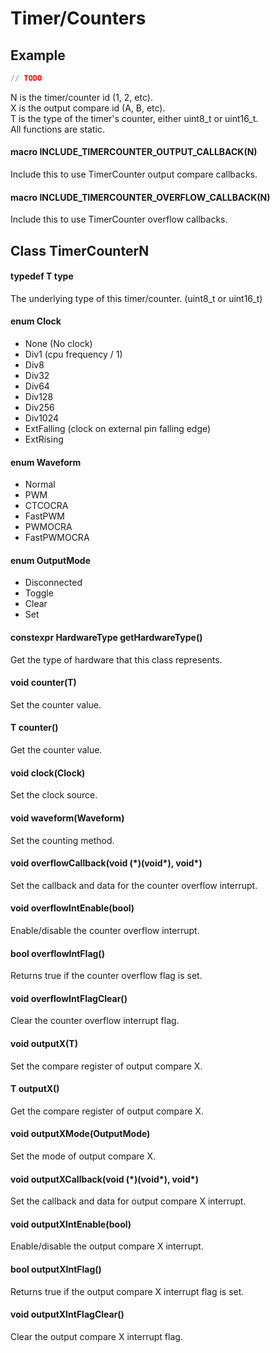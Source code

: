 # Timer/Counters
## Example
```c++
// TODO
```
N is the timer/counter id (1, 2, etc).<br>
X is the output compare id (A, B, etc).<br>
T is the type of the timer's counter, either uint8_t or uint16_t.<br>
All functions are static.
#### macro INCLUDE_TIMERCOUNTER_OUTPUT_CALLBACK(N)
Include this to use TimerCounter output compare callbacks.
#### macro INCLUDE_TIMERCOUNTER_OVERFLOW_CALLBACK(N)
Include this to use TimerCounter overflow callbacks.
## Class TimerCounterN
#### typedef T type
The underlying type of this timer/counter. (uint8_t or uint16_t)
#### enum Clock
* None (No clock)
* Div1 (cpu frequency / 1)
* Div8
* Div32
* Div64
* Div128
* Div256
* Div1024
* ExtFalling (clock on external pin falling edge)
* ExtRising
#### enum Waveform
* Normal
* PWM
* CTCOCRA
* FastPWM
* PWMOCRA
* FastPWMOCRA
#### enum OutputMode
* Disconnected
* Toggle
* Clear
* Set
#### constexpr HardwareType getHardwareType()
Get the type of hardware that this class represents.
#### void counter(T)
Set the counter value.
#### T counter()
Get the counter value.
#### void clock(Clock)
Set the clock source.
#### void waveform(Waveform)
Set the counting method.
#### void overflowCallback(void (\*)(void\*), void\*)
Set the callback and data for the counter overflow interrupt.
#### void overflowIntEnable(bool)
Enable/disable the counter overflow interrupt.
#### bool overflowIntFlag()
Returns true if the counter overflow flag is set.
#### void overflowIntFlagClear()
Clear the counter overflow interrupt flag.
#### void outputX(T)
Set the compare register of output compare X.
#### T outputX()
Get the compare register of output compare X.
#### void outputXMode(OutputMode)
Set the mode of output compare X.
#### void outputXCallback(void (\*)(void\*), void\*)
Set the callback and data for output compare X interrupt.
#### void outputXIntEnable(bool)
Enable/disable the output compare X interrupt.
#### bool outputXIntFlag()
Returns true if the output compare X interrupt flag is set.
#### void outputXIntFlagClear()
Clear the output compare X interrupt flag.
